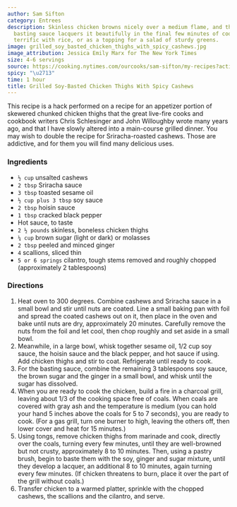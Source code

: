 ```yaml
---
author: Sam Sifton
category: Entrees
description: Skinless chicken browns nicely over a medium flame, and the sugary soy
  basting sauce lacquers it beautifully in the final few minutes of cooking. It's
  terrific with rice, or as a topping for a salad of sturdy greens.
image: grilled_soy_basted_chicken_thighs_with_spicy_cashews.jpg
image_attribution: Jessica Emily Marx for The New York Times
size: 4-6 servings
source: https://cooking.nytimes.com/ourcooks/sam-sifton/my-recipes?action=click&module=byline&region=recipe%20page
spicy: "\u2713"
time: 1 hour
title: Grilled Soy-Basted Chicken Thighs With Spicy Cashews
---
```

This recipe is a hack performed on a recipe for an appetizer portion of skewered chunked chicken thighs that the great live-fire cooks and cookbook writers Chris Schlesinger and John Willoughby wrote many years ago, and that I have slowly altered into a main-course grilled dinner. You may wish to double the recipe for Sriracha-roasted cashews. Those are addictive, and for them you will find many delicious uses.

### Ingredients

* `½ cup` unsalted cashews 
* `2 tbsp` Sriracha sauce 
* `3 tbsp` toasted sesame oil 
* `½ cup plus 3 tbsp` soy sauce 
* `2 tbsp` hoisin sauce 
* `1 tbsp` cracked black pepper 
* Hot sauce, to taste 
* `2 ½ pounds` skinless, boneless chicken thighs 
* `¼ cup` brown sugar (light or dark) or molasses 
* `2 tbsp` peeled and minced ginger 
* `4` scallions, sliced thin 
* `5 or 6 springs` cilantro, tough stems removed and roughly chopped (approximately 2 tablespoons)

### Directions

1. Heat oven to 300 degrees. Combine cashews and Sriracha sauce in a small bowl and stir until nuts are coated. Line a small baking pan with foil and spread the coated cashews out on it, then place in the oven and bake until nuts are dry, approximately 20 minutes. Carefully remove the nuts from the foil and let cool, then chop roughly and set aside in a small bowl.
2. Meanwhile, in a large bowl, whisk together sesame oil, 1/2 cup soy sauce, the hoisin sauce and the black pepper, and hot sauce if using. Add chicken thighs and stir to coat. Refrigerate until ready to cook.
3. For the basting sauce, combine the remaining 3 tablespoons soy sauce, the brown sugar and the ginger in a small bowl, and whisk until the sugar has dissolved.
4. When you are ready to cook the chicken, build a fire in a charcoal grill, leaving about 1/3 of the cooking space free of coals. When coals are covered with gray ash and the temperature is medium (you can hold your hand 5 inches above the coals for 5 to 7 seconds), you are ready to cook. (For a gas grill, turn one burner to high, leaving the others off, then lower cover and heat for 15 minutes.)
5. Using tongs, remove chicken thighs from marinade and cook, directly over the coals, turning every few minutes, until they are well-browned but not crusty, approximately 8 to 10 minutes. Then, using a pastry brush, begin to baste them with the soy, ginger and sugar mixture, until they develop a lacquer, an additional 8 to 10 minutes, again turning every few minutes. (If chicken threatens to burn, place it over the part of the grill without coals.)
6. Transfer chicken to a warmed platter, sprinkle with the chopped cashews, the scallions and the cilantro, and serve.